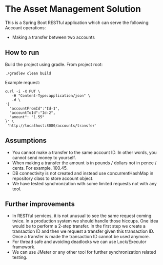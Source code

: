 The Asset Management Solution
======================================

This is a Spring Boot RESTful application which can serve the following Account operations:

 * Making a transfer between two accounts

How to run
----------

Build the project using gradle. From project root:

```
./gradlew clean build
```

Example request:

```
curl -i -X PUT \
   -H "Content-Type:application/json" \
   -d \
'{
  "accountFromId":"Id-1",
  "accountToId":"Id-2",
  "amount": "1.55"
}' \
 'http://localhost:8080/accounts/transfer'
```

Assumptions
-----------

* You cannot make a transfer to the same account ID. In other words, you cannot send money to yourself.
* When making a transfer the amount is in pounds / dollars not in pence / cents. For example, 100.45.
* DB connectivity is not created and instead use concurrentHashMap in repository class to store account object.
* We have tested synchronzation with some limited requests not with any tool.

Further improvements
--------------------

* In RESTful services, it is not unusual to see the same request coming twice. In a production system we should
handle those hiccups. One idea would be to perform a 2-step transfer. In the first step we create a transaction ID
and then we request a transfer given this transaction ID. Once a transfer is made the transaction ID cannot be used
anymore.
* For thread safe and avoiding deadlocks we can use Lock/Executor framework.
* We can use JMeter or any other tool for further synchronization related testing.
